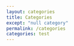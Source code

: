 ```yaml
---
layout: categories
title: Categories
except: "null category"
permalink: /categories
categories: test
---
```

